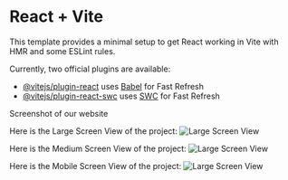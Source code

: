 # React + Vite

This template provides a minimal setup to get React working in Vite with HMR and some ESLint rules.

Currently, two official plugins are available:

- [@vitejs/plugin-react](https://github.com/vitejs/vite-plugin-react/blob/main/packages/plugin-react/README.md) uses [Babel](https://babeljs.io/) for Fast Refresh
- [@vitejs/plugin-react-swc](https://github.com/vitejs/vite-plugin-react-swc) uses [SWC](https://swc.rs/) for Fast Refresh

Screenshot of our website

Here is the Large Screen View of the project:
![Large Screen View](https://raw.githubusercontent.com/iCoder5744/netflix-clone/blob/master/Large-Screen-View.png)

Here is the Medium Screen View of the project:
![Large Screen View](https://raw.githubusercontent.com/iCoder5744/netflix-clone/blob/master/Medium-Screen.png)

Here is the Mobile Screen View of the project:
![Large Screen View](https://raw.githubusercontent.com/iCoder5744/netflix-clone/blob/master/Mobile-View.png)
